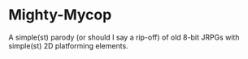 # Mighty-Mycop
A simple(st) parody (or should I say a rip-off) of old 8-bit JRPGs with simple(st) 2D platforming elements.
